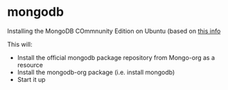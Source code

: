 # mongodb

Installing the MongoDB COmmnunity Edition on Ubuntu
(based on [this info](https://docs.mongodb.com/manual/tutorial/install-mongodb-on-ubuntu/)

This will:

* Install the official mongodb package repository from Mongo-org as a resource
* Install the mongodb-org package (i.e. install mongodb)
* Start it up
